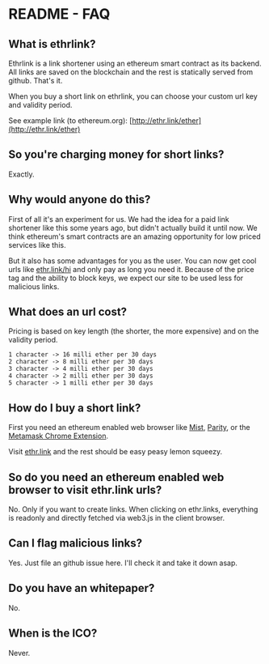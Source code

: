 # README - FAQ

## What is ethrlink?
Ethrlink is a link shortener using an ethereum smart contract as its backend. All links are saved on the blockchain and the rest is statically served from github. That's it.

When you buy a short link on ethrlink, you can choose your custom url key and validity period.

See example link (to ethereum.org): [http://ethr.link/ether](http://ethr.link/ether)


## So you're charging money for short links?
Exactly. 

## Why would anyone do this?
First of all it's an experiment for us. We had the idea for a paid link shortener like this some years ago, but didn't actually build it until now. We think ethereum's smart contracts are an amazing opportunity for low priced services like this.

But it also has some advantages for you as the user. You can now get cool urls like [ethr.link/hi](http://ethr.link) and only pay as long you need it. Because of the price tag and the ability to block keys, we expect our site to be used less for malicious links.

## What does an url cost?
Pricing is based on key length (the shorter, the more expensive) and on the validity period.

```
1 character -> 16 milli ether per 30 days
2 character -> 8 milli ether per 30 days
3 character -> 4 milli ether per 30 days
4 character -> 2 milli ether per 30 days
5 character -> 1 milli ether per 30 days
```

## How do I buy a short link?
First you need an ethereum enabled web browser like [Mist](https://github.com/ethereum/mist/releases), [Parity](https://ethcore.io/parity.html), or the [Metamask Chrome Extension](https://metamask.io/).

Visit [ethr.link](http://ethr.link) and the rest should be easy peasy lemon squeezy.

## So do you need an ethereum enabled web browser to visit ethr.link urls?
No. Only if you want to create links. When clicking on ethr.links, everything is readonly and directly fetched via web3.js in the client browser.

## Can I flag malicious links?
Yes. Just file an github issue here. I'll check it and take it down asap.

## Do you have an whitepaper?
No.

## When is the ICO?
Never.

